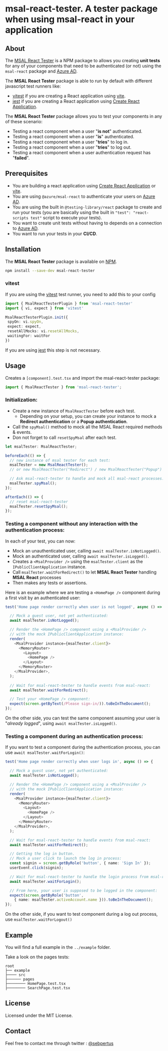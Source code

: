 # msal-react-tester. A tester package when using msal-react in your application

## About

The [MSAL React Tester](https://www.npmjs.com/package/msal-react-tester) is a NPM package to allows you creating **unit tests** for any of your components that need to be authenticated (or not) using the `msal-react` package and [Azure AD](https://docs.microsoft.com/en-us/azure/active-directory/develop/v2-overview).


The **MSAL React Tester** package is able to run by default with different javascript test runners like:
- [vitest](https://vitest.dev/) if you are creating a React application using [vite](https://vitejs.dev/).
- [jest](https://jestjs.io/) if you are creating a React application using [Create React Application](https://create-react-app.dev/).

The **MSAL React Tester** package allows you to test your components in any of these scenario:
- Testing a react component when a user "**is not**" authenticated.
- Testing a react component when a user "**is**" authenticated.
- Testing a react component when a user "**tries**" to log in.
- Testing a react component when a user "**tries**" to log out.
- Testing a react component when a user authentication request has "**failed**". 

## Prerequisites

* You are building a react application using [Create React Application](https://create-react-app.dev/) or [vite](https://vitejs.dev/).
* You are using `@azure/msal-react` to authenticate your users on [Azure AD](https://docs.microsoft.com/en-us/azure/active-directory/develop/v2-overview).
* You are using the built in `@testing-library/react` package to create and run your tests (you are basically using the built in `"test": "react-scripts test"` script to execute your tests).
* You want to create unit tests without having to depends on a connection to [Azure AD](https://docs.microsoft.com/en-us/azure/active-directory/develop/v2-overview).
* You want to run your tests in your **CI/CD**.

## Installation

The **MSAL React Tester** package is available on [NPM](https://www.npmjs.com/).

``` bash
npm install --save-dev msal-react-tester
```

### vitest

 If you are using the [vitest](https://vitest.dev/) test runner, you need to add this to your config 

 ``` ts
import { MsalReactTesterPlugin } from 'msal-react-tester'
import { vi, expect } from 'vitest'

MsalReactTesterPlugin.init({
  spyOn: vi.spyOn,
  expect: expect,
  resetAllMocks: vi.resetAllMocks,
  waitingFor: waitFor
})
```

If you are using [jest](https://jestjs.io/) this step is not necessary.

## Usage

Creates a `[component].test.tsx` and import the msal-react-tester package:

``` ts
import { MsalReactTester } from 'msal-react-tester';
```

### Initialization:

- Create a new instance of `MsalReactTester` before each test.
  - Depending on your setup, you can create your instance to mock a **Redirect authentication** or a **Popup authentication**.
- Call the `spyMsal()` method to mock all the MSAL React required methods & events.
- Don not forget to call `resetSpyMsal` after each test.

``` ts
let msalTester: MsalReactTester;

beforeEach(() => {
  // new instance of msal tester for each test:
  msalTester = new MsalReactTester(); 
  // or new MsalReactTester("Redirect") / new MsalReactTester("Popup")

  // Ask msal-react-tester to handle and mock all msal-react processes:
  msalTester.spyMsal();
});

afterEach(() => {
  // reset msal-react-tester
  msalTester.resetSpyMsal();
});
```

### Testing a component without any interaction with the authentication process:

In each of your test, you can now:
- Mock an unauthenticated user, calling `await msalTester.isNotLogged()`.
- Mock an authenticated user, calling `await msalTester.isLogged()`.
- Creates a `<MsalProvider />` using the `msalTester.client` as the `IPublicClientApplication` instance.
- Call `msalTester.waitForRedirect()` to let **MSAL React Tester** handling **MSAL React** processes
- Then makes any tests or assertions.

Here is an example where we are testing a `<HomePage />` component during a first visit by an authenticated user:

``` ts
test('Home page render correctly when user is not logged', async () => {

  // Mock a guest user, not yet authenticated:
  await msalTester.isNotLogged();

  // Render the <HomePage /> component using a <MsalProvider /> 
  // with the mock IPublicClientApplication instance:
  render(
    <MsalProvider instance={msalTester.client}>
      <MemoryRouter>
        <Layout>
          <HomePage />
        </Layout>
      </MemoryRouter>
    </MsalProvider>,
  );
  
  // Wait for msal-react-tester to handle events from msal-react:
  await msalTester.waitForRedirect();

  // Test your <HomePage /> component:
  expect(screen.getByText(/Please sign-in/)).toBeInTheDocument();
});

```

On the other side, you can test the same component assuming your user is "_already logged_", using `await msalTester.isLogged()`.

### Testing a component during an authentication process:

If you want to test a component during the authentication process, you can use `await msalTester.waitForLogin()`:

``` ts
test('Home page render correctly when user logs in', async () => {

  // Mock a guest user, not yet authenticated:
  await msalTester.isNotLogged();

  // Render the <HomePage /> component using a <MsalProvider /> 
  // with the mock IPublicClientApplication instance:
  render(
    <MsalProvider instance={msalTester.client}>
      <MemoryRouter>
        <Layout>
          <HomePage />
        </Layout>
      </MemoryRouter>
    </MsalProvider>,
  );

  // Wait for msal-react-tester to handle events from msal-react:
  await msalTester.waitForRedirect();

  // Getting the log in button.
  // Mock a user click to launch the log in process:
  const signin = screen.getByRole('button', { name: 'Sign In' });
  userEvent.click(signin);

  // Wait for msal-react-tester to handle the login process from msal-react:
  await msalTester.waitForLogin();

  // From here, your user is supposed to be logged in the component:
  expect(screen.getByRole('button', 
    { name: msalTester.activeAccount.name })).toBeInTheDocument();
});
```

On the other side, if you want to test component during a log out process, use `msalTester.waitForLogout()`

## Example

You will find a full example in the `../example` folder.

Take a look on the pages tests:

```
root
├── example
├──── src
├────── pages
├──────── HomePage.test.tsx
├──────── SearchPage.test.tsx

```

## License

Licensed under the MIT License.

## Contact

Feel free to contact me through twitter : [@sebpertus](https://twitter.com/sebpertus)